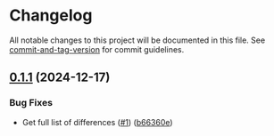 # Changelog

All notable changes to this project will be documented in this file. See [commit-and-tag-version](https://github.com/absolute-version/commit-and-tag-version) for commit guidelines.

## [0.1.1](https://github.com/Celerway/openwrt-versions/compare/v0.1.0...v0.1.1) (2024-12-17)


### Bug Fixes

* Get full list of differences ([#1](https://github.com/Celerway/openwrt-versions/issues/1)) ([b66360e](https://github.com/Celerway/openwrt-versions/commit/b66360e86bc5d88af0ce4f5c6bd04ae4f9a0d040))
